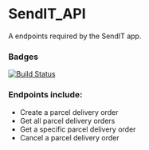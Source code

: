 # SendIT_API

A endpoints required by the SendIT app.

### Badges
 [![Build Status](https://travis-ci.org/ezrogha/SendIT_API.svg?branch=feature)](https://travis-ci.org/ezrogha/SendIT_API)

### Endpoints include:
- Create a parcel delivery order
- Get all parcel delivery orders
- Get a specific parcel delivery order
- Cancel a parcel delivery order
